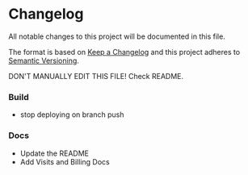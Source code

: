 # Changelog

All notable changes to this project will be documented in this file.

The format is based on [Keep a Changelog](http://keepachangelog.com/en/1.0.0/)
and this project adheres to [Semantic Versioning](http://semver.org/spec/v2.0.0.html).

DON'T MANUALLY EDIT THIS FILE! Check README.

<!-- insertion marker -->

### Build

- stop deploying on branch push

### Docs

- Update the README
- Add Visits and Billing Docs